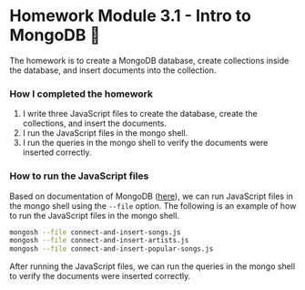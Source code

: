 # Homework Module 3.1 - Intro to MongoDB 💾
The homework is to create a MongoDB database, create collections inside the database, and insert documents into the collection.

### How I completed the homework
1. I write three JavaScript files to create the database, create the collections, and insert the documents.
2. I run the JavaScript files in the mongo shell.
3. I run the queries in the mongo shell to verify the documents were inserted correctly.

### How to run the JavaScript files
Based on documentation of MongoDB ([here](https://www.mongodb.com/docs/mongodb-shell/write-scripts/)),
we can run JavaScript files in the mongo shell using the `--file` option. The following is an example of how to run the JavaScript files in the mongo shell.
```bash
mongosh --file connect-and-insert-songs.js
mongosh --file connect-and-insert-artists.js
mongosh --file connect-and-insert-popular-songs.js
```
After running the JavaScript files, we can run the queries in the mongo shell to verify the documents were inserted correctly.